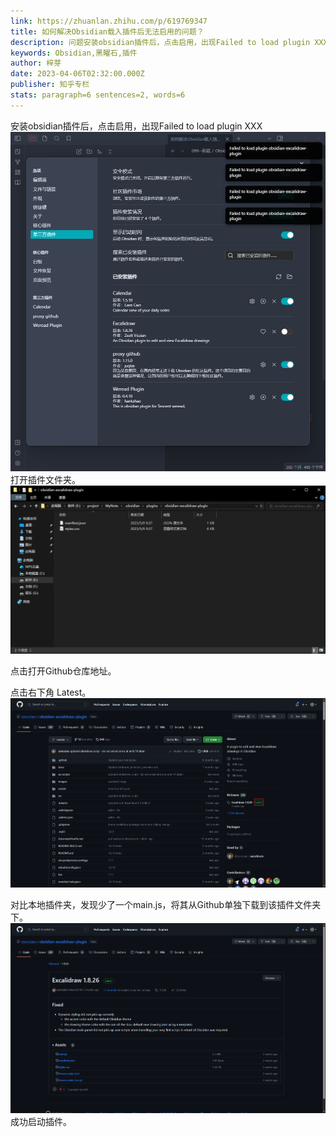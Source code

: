 ```yaml
---
link: https://zhuanlan.zhihu.com/p/619769347
title: 如何解决Obsidian载入插件后无法启用的问题？
description: 问题安装obsidian插件后，点击启用，出现Failed to load plugin XXX 解决办法打开插件文件夹。 点击打开Github仓库地址。 点击右下角Latest。 对比本地插件夹，发现少了一个main.js，将其从Github单独下载到该插件…
keywords: Obsidian,黑曜石,插件
author: 梓芽
date: 2023-04-06T02:32:00.000Z
publisher: 知乎专栏
stats: paragraph=6 sentences=2, words=6
---
```

安装obsidian插件后，点击启用，出现Failed to load plugin XXX
![这是图片](Obsidian-Img/Pasted%20image%2020230509093743.png)
打开插件文件夹。
![这是图片](Obsidian-Img/Pasted%20image%2020230509093837.png)

点击打开Github仓库地址。

点击右下角 Latest。
![这是图片](Obsidian-Img/Pasted%20image%2020230509093924.png)

对比本地插件夹，发现少了一个main.js，将其从Github单独下载到该插件文件夹下。
![alt](Obsidian-Img/Pasted%20image%2020230509093935.png)
成功启动插件。
